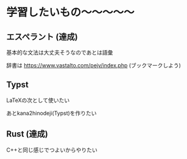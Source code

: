 # 学習したいもの〜〜〜〜〜

## エスペラント (達成)
基本的な文法は大丈夫そうなのであとは語彙

辞書は https://www.vastalto.com/pejv/index.php (ブックマークしよう)

## Typst
LaTeXの次として使いたい

あとkana2hinodeji(Typst)を作りたい

## Rust (達成)
C++と同じ感じでつよいからやりたい
